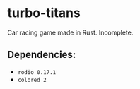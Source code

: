 # turbo-titans
Car racing game made in Rust.
 Incomplete.

## Dependencies:
* `rodio 0.17.1`
* `colored 2`
